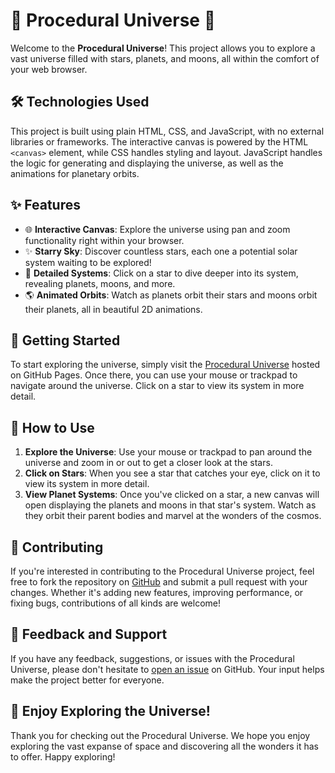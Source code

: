 # 🌌 Procedural Universe 🚀

Welcome to the **Procedural Universe**! This project allows you to explore a vast universe filled with stars, planets, and moons, all within the comfort of your web browser.

## 🛠️ Technologies Used

This project is built using plain HTML, CSS, and JavaScript, with no external libraries or frameworks. The interactive canvas is powered by the HTML `<canvas>` element, while CSS handles styling and layout. JavaScript handles the logic for generating and displaying the universe, as well as the animations for planetary orbits.

## ✨ Features

- 🌐 **Interactive Canvas**: Explore the universe using pan and zoom functionality right within your browser.
- ✨ **Starry Sky**: Discover countless stars, each one a potential solar system waiting to be explored!
- 🌠 **Detailed Systems**: Click on a star to dive deeper into its system, revealing planets, moons, and more.
- 🌎 **Animated Orbits**: Watch as planets orbit their stars and moons orbit their planets, all in beautiful 2D animations.

## 🚀 Getting Started

To start exploring the universe, simply visit the [Procedural Universe](https://gabrielgrabalos.github.io/Procedural-Universe) hosted on GitHub Pages. Once there, you can use your mouse or trackpad to navigate around the universe. Click on a star to view its system in more detail.

## 🌌 How to Use

1. **Explore the Universe**: Use your mouse or trackpad to pan around the universe and zoom in or out to get a closer look at the stars.
2. **Click on Stars**: When you see a star that catches your eye, click on it to view its system in more detail.
3. **View Planet Systems**: Once you've clicked on a star, a new canvas will open displaying the planets and moons in that star's system. Watch as they orbit their parent bodies and marvel at the wonders of the cosmos.

## 📣 Contributing

If you're interested in contributing to the Procedural Universe project, feel free to fork the repository on [GitHub](https://github.com/GabrielGrabalos/Procedural-Universe) and submit a pull request with your changes. Whether it's adding new features, improving performance, or fixing bugs, contributions of all kinds are welcome!

## 🤖 Feedback and Support

If you have any feedback, suggestions, or issues with the Procedural Universe, please don't hesitate to [open an issue](https://github.com/GabrielGrabalos/Procedural-Universe/issues) on GitHub. Your input helps make the project better for everyone.

## 🌟 Enjoy Exploring the Universe! 

Thank you for checking out the Procedural Universe. We hope you enjoy exploring the vast expanse of space and discovering all the wonders it has to offer. Happy exploring!

